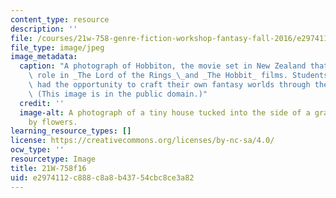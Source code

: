 ```yaml
---
content_type: resource
description: ''
file: /courses/21w-758-genre-fiction-workshop-fantasy-fall-2016/e2974112c888c8a8b43754cbc8ce3a82_21W-758f16.jpg
file_type: image/jpeg
image_metadata:
  caption: "A photograph of Hobbiton, the movie set in New Zealand that played a key\
    \ role in _The Lord of the Rings_\_and _The Hobbit_ films. Students in this course\
    \ had the opportunity to craft their own fantasy worlds through the writing assignments.\
    \ (This image is in the public domain.)"
  credit: ''
  image-alt: A photograph of a tiny house tucked into the side of a grassy hill surrounded
    by flowers.
learning_resource_types: []
license: https://creativecommons.org/licenses/by-nc-sa/4.0/
ocw_type: ''
resourcetype: Image
title: 21W-758f16
uid: e2974112-c888-c8a8-b437-54cbc8ce3a82
---
```

